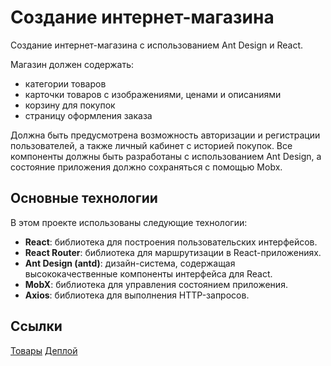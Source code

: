 # Создание интернет-магазина

Создание интернет-магазина с использованием Ant Design и React.

Магазин должен содержать:

- категории товаров
- карточки товаров с изображениями, ценами и описаниями
- корзину для покупок
- страницу оформления заказа

Должна быть предусмотрена возможность авторизации и регистрации пользователей, а также личный кабинет с историей покупок.
Все компоненты должны быть разработаны с использованием Ant Design, а состояние приложения должно сохраняться с помощью Mobx.

## Основные технологии

В этом проекте использованы следующие технологии:

- **React**: библиотека для построения пользовательских интерфейсов.
- **React Router**: библиотека для маршрутизации в React-приложениях.
- **Ant Design (antd)**: дизайн-система, содержащая высококачественные компоненты интерфейса для React.
- **MobX**: библиотека для управления состоянием приложения.
- **Axios**: библиотека для выполнения HTTP-запросов.

## Ссылки

[Товары](https://mokky.dev/)
[Деплой](https://shos-store-1mm3x9krk-vzdohins-projects.vercel.app/sneakers)
